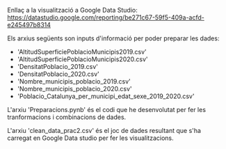 Enllaç a la visualització a Google Data Studio:
https://datastudio.google.com/reporting/be271c67-59f5-409a-acfd-e245497b8314

Els arxius següents son inputs d'informació per poder preparar les dades:
- 'AltitudSuperficiePoblacioMunicipis2019.csv'
- 'AltitudSuperficiePoblacioMunicipis2020.csv'
- 'DensitatPoblacio_2019.csv'
- 'DensitatPoblacio_2020.csv'
- 'Nombre_municipis_poblacio_2019.csv'
- 'Nombre_municipis_poblacio_2020.csv'
- 'Poblacio_Catalunya_per_municipi_edat_sexe_2019_2020.csv'

L'arxiu 'Preparacions.pynb' és el codi que he desenvolutat per fer les tranformacions i combinacions de dades.

L'arxiu 'clean_data_prac2.csv' és el joc de dades resultant que s'ha carregat en Google Data studio per fer les visualitzacions.
